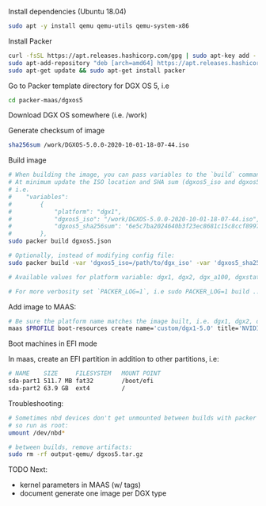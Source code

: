 Install dependencies (Ubuntu 18.04)

```sh
sudo apt -y install qemu qemu-utils qemu-system-x86
```

Install Packer

```sh
curl -fsSL https://apt.releases.hashicorp.com/gpg | sudo apt-key add -
sudo apt-add-repository "deb [arch=amd64] https://apt.releases.hashicorp.com $(lsb_release -cs) main"
sudo apt-get update && sudo apt-get install packer
```

Go to Packer template directory for DGX OS 5, i.e

```sh
cd packer-maas/dgxos5
```

Download DGX OS somewhere (i.e. /work)

Generate checksum of image

```sh
sha256sum /work/DGXOS-5.0.0-2020-10-01-18-07-44.iso
```

Build image

```sh
# When building the image, you can pass variables to the `build` command or edit the dgxos5.json file
# At minimum update the ISO location and SHA sum (dgxos5_iso and dgxos5_sha256sum)
# i.e.
#    "variables":
#        {
#            "platform": "dgx1",
#            "dgxos5_iso": "/work/DGXOS-5.0.0-2020-10-01-18-07-44.iso",
#            "dgxos5_sha256sum": "6e5c7ba2024640b3f23ec8681c15c8ccf8997a23da91c7e9d4eacf73bb564bee"
#        },
sudo packer build dgxos5.json

# Optionally, instead of modifying config file:
sudo packer build -var 'dgxos5_iso=/path/to/dgx_iso' -var 'dgxos5_sha256sum=<dgx_os_iso_sha256_sum>' dgxos5.json

# Available values for platform variable: dgx1, dgx2, dgx_a100, dgxstation

# For more verbosity set `PACKER_LOG=1`, i.e sudo PACKER_LOG=1 build ...
```

Add image to MAAS:

```sh
# Be sure the platform name matches the image built, i.e. dgx1, dgx2, dgx_a100, dgxstation
maas $PROFILE boot-resources create name='custom/dgx1-5.0' title='NVIDIA DGX-1 5.0' architecture='amd64/generic' filetype='tgz' content@=dgxos5.tar.gz
```

Boot machines in EFI mode

In maas, create an EFI partition in addition to other partitions, i.e:
```sh
# NAME    SIZE     FILESYSTEM   MOUNT POINT
sda-part1 511.7 MB fat32        /boot/efi
sda-part2 63.9 GB  ext4         /
```

Troubleshooting:

```sh
# Sometimes nbd devices don't get unmounted between builds with packer
# so run as root:
umount /dev/nbd*

# between builds, remove artifacts:
sudo rm -rf output-qemu/ dgxos5.tar.gz
```

TODO Next:
* kernel parameters in MAAS (w/ tags)
* document generate one image per DGX type


<!--

## debug stuff
# to manually test qemu steps for debug purposes:
mkdir ~/output-qemu
qemu-img create -f qcow2 output-qemu/packer-qemu 9G
qemu-img convert -O qcow2 output-qemu/packer-qemu output-qemu/packer-qemu.convert
/usr/bin/qemu-system-x86_64 -name packer-qemu -boot once=d -drive file=~/output-qemu/packer-qemu,if=virtio,cache=writeback,discard=ignore,format=qcow2 -drive file=/work/DGXOS-5.0.0-2020-10-01-18-07-44.iso,index=0,media=cdrom -serial stdio -m 20
48M -vnc 0.0.0.0:81 -machine type=pc,accel=tcg -netdev user,id=user.0 -device virtio-net,netdev=user.0
# connect to VNC on: <machine>:5981 (no password)

# if you're connected to the VNC console, you can ctrl-alt-F2 to get another TTY, log in with the user 'root' and no password
# ubuntu kernel cmd args/boot params:
#  https://manpages.ubuntu.com/manpages/focal/en/man7/kernel-command-line.7.html
#  https://manpages.ubuntu.com/manpages/focal/en/man7/bootparam.7.html
#  https://www.kernel.org/doc/html/latest/admin-guide/kernel-parameters.html
```
> https://discourse.maas.io/t/creating-a-custom-ubuntu-image/1652

```sh
sudo mount /work/DGXOS-5.0.0-2020-10-01-18-07-44.iso /mnt/dgxiso-5.0

mkdir /work/dgxos-5
cd /work/dgxos-5
unsquashfs /mnt/dgxiso-5.0/live/filesystem.squashfs

mkdir /tmp/work
cd /tmp/work
sudo tar xf /work/dgxos-5/squashfs-root/curtin/ubuntu-20.04-server-cloudimg-amd64-root.tar.xz

sudo mount -o bind /proc /tmp/work/proc
sudo mount -o bind /dev /tmp/work/dev
sudo mount -o bind /sys /tmp/work/sys
sudo mv /tmp/work/etc/resolv.conf /tmp/work/etc/resolv.conf.bak
sudo cp /etc/resolv.conf /tmp/work/etc/
sudo chroot /tmp/work /bin/bash
```

missing dpkg in dgx os root fs (exists in focal current img):
  python3-pexpect
  python3-ptyprocess

Existing MAAS/DGX-2 stuff:

  docs: https://dgxdownloads.nvidia.com/custhelp/dgx2/Knowledgebase/DGX-MAAS-Setup-Guide.pdf
  curtin file: https://dgxdownloads.nvidia.com/custhelp/dgx2/Knowledgebase/curtin-dgx-19.07.1


Steps:
* download ISO to MAAS machine and mount
* unsquash root image
* run nginx container serving up squash fs contents
* during deployment, curtin file pulls down squash fs contents to target machine
* curtin file runs 'preseed.sh', etc. to do DGX-specific install

Host setup:
```sh
cd /work/dgxos-5/squashfs-root
#docker run -it --rm -d -p 8080:80 --name web -v ${PWD}:/usr/share/nginx/html nginx
docker run -it --rm -d -p 8080:80 --name web -v ${PWD}:/usr/share/nginx/html jorgeandrada/nginx-autoindex
```

Curtin script:
```sh
# remote machine as root:
wget -P /curtin -nd -nH -r --no-parent maas.lab:8080/curtin/
wget -P /usr/local/sbin/nv_scripts -nd -nH -r --no-parent maas.lab:8080/usr/local/sbin/nv_scripts/
wget -o /bin/live-medium-eject maas.lab:8080/bin/live-medium-eject

sudo chmod +x /usr/local/sbin/nv_scripts/*
sudo chmod +x /bin/live-medium-eject

cd /curtin
sed -i 's_$(cat /proc/cmdline)_"$@"_g' preseed.sh
sed -i 's/parse_cmdline$/parse_cmdline "$@"/g' preseed.sh
bash ./preseed.sh # dgx force-platform=dgx1 force-curtin=${PWD}/dgx1-curtin.yaml
```

```sh
# tmp stuff
"force-curtin=http://{{ .HTTPIP }}:{{ .HTTPPort }}/curtin.yaml ",
"force-platform=dgx-vbox ",
                "offwhendone ",
            # newer dgx os 5 image:
            "dgxos5_iso": "/scratch/DGXOS-5.0.0-2020-10-23-18-34-11.iso",
            "dgxos5_sha256sum": "2eefe51fea356642cbe087db6bac802179db6290db2fc192e81a4ed67b5ee30b"
            # regular dgx os 5 image:
            "dgxos5_iso": "/scratch/DGXOS-5.0.0-2020-10-01-18-07-44.iso",
            "dgxos5_sha256sum": "6e5c7ba2024640b3f23ec8681c15c8ccf8997a23da91c7e9d4eacf73bb564bee"
            # egx test image: ( has different grub menu entries)
            "dgxos5_iso": "/scratch/egxtest-5.0.0-2020-10-23-14-40-24.iso",
            "dgxos5_sha256sum": "d7de20b8922fc7c3cf319afebe1a1b51a96f6af3989f12149445831e39098649"

            "qemuargs": [
                [ "-serial", "stdio" ],
                [ "-smbios", "type=0,uefi=on" ],
                [ "-smp", "8"]
            ]
# foo
using preseed, get on console, stop sshd service, run: dhclient ens3
```
-->
